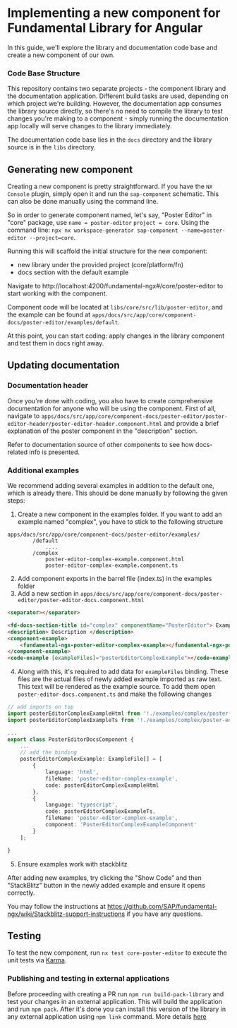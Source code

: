 # Implementing a new component for Fundamental Library for Angular

In this guide, we'll explore the library and documentation code base and create a new component of our own.

### Code Base Structure

This repository contains two separate projects - the component library and the documentation application. Different build tasks are used, depending on which project we're building. However, the documentation app consumes the library source directly, so there's no need to compile the library to test changes you're making to a component - simply running the documentation app locally will serve changes to the library immediately.

The documentation code base lies in the `docs` directory and the library source is in the `libs` directory.

## Generating new component

Creating a new component is pretty straightforward. If you have the `NX Console` plugin, simply open it and run the `sap-component` schematic. This can also be done manually using the command line.

So in order to generate component named, let's say, "Poster Editor" in "core" package, use `name = poster-editor` `project = core`.
Using the command line: `npx nx workspace-generator sap-component --name=poster-editor --project=core`.

Running this will scaffold the initial structure for the new component:

-   new library under the provided project (core/platform/fn)
-   docs section with the default example

Navigate to http://localhost:4200/fundamental-ngx#/core/poster-editor to start working with the component.

Component code will be located at `libs/core/src/lib/poster-editor`, and the example can be found at `apps/docs/src/app/core/component-docs/poster-editor/examples/default`.

At this point, you can start coding: apply changes in the library component and test them in docs right away.

## Updating documentation

### Documentation header

Once you're done with coding, you also have to create comprehensive documentation for anyone who will be using the component.
First of all, navigate to `apps/docs/src/app/core/component-docs/poster-editor/poster-editor-header/poster-editor-header.component.html` and provide a brief explanation of the poster component in the "description" section.

Refer to documentation source of other components to see how docs-related info is presented.

### Additional examples

We recommend adding several examples in addition to the default one, which is already there.
This should be done manually by following the given steps:

1. Create a new component in the examples folder. If you want to add an example named "complex", you have to stick to the following structure

```
apps/docs/src/app/core/component-docs/poster-editor/examples/
        /default
            ....
        /complex
            poster-editor-complex-example.component.html
            poster-editor-complex-example.component.ts
```

2. Add component exports in the barrel file (index.ts) in the examples folder
3. Add a new section in `apps/docs/src/app/core/component-docs/poster-editor/poster-editor-docs.component.html`

```html
<separator></separator>

<fd-docs-section-title id="complex" componentName="PosterEditor"> Example name </fd-docs-section-title>
<description> Description </description>
<component-example>
    <fundamental-ngx-poster-editor-complex-example></fundamental-ngx-poster-editor-complex-example>
</component-example>
<code-example [exampleFiles]="posterEditorComplexExample"></code-example>
```

4. Along with this, it's required to add data for `exampleFiles` binding.
   These files are the actual files of newly added example imported as raw text. This text will be rendered as the example source.
   To add them open `poster-editor-docs.component.ts` and make the following changes

```typescript
// add imports on top
import posterEditorComplexExampleHtml from '!./examples/complex/poster-editor-complex-example.component.html?raw';
import posterEditorComplexExampleTs from '!./examples/complex/poster-editor-complex-example.component.ts?raw';

...
export class PosterEditorDocsComponent {
    ...
    // add the binding
    posterEditorComplexExample: ExampleFile[] = [
        {
            language: 'html',
            fileName: 'poster-editor-complex-example',
            code: posterEditorComplexExampleHtml
        },
        {
            language: 'typescript',
            code: posterEditorComplexExampleTs,
            fileName: 'poster-editor-complex-example',
            component: 'PosterEditorComplexExampleComponent'
        }
    ];

}
```

5. Ensure examples work with stackblitz

After adding new examples, try clicking the "Show Code" and then "StackBlitz" button in the newly added example and ensure it opens correctly.

You may follow the instructions at https://github.com/SAP/fundamental-ngx/wiki/Stackblitz-support-instructions if you have any questions.

## Testing

To test the new component, run `nx test core-poster-editor` to execute the unit tests via [Karma](https://karma-runner.github.io).

### Publishing and testing in external applications

Before proceeding with creating a PR run `npm run build-pack-library` and test your changes in an external application. This will build the application and run `npm pack`. After it's done you can install this version of the library in any external application using `npm link` command. More details [here](https://docs.npmjs.com/cli/v8/commands/npm-link)
